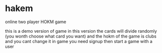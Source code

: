 # hakem
online two player HOKM game

this is a demo version of game in this version the cards will divide randomly (you wonth choose what card you want) and the hokm of the game is clubs and you cant change it in game you need signup then start a game with a user 
